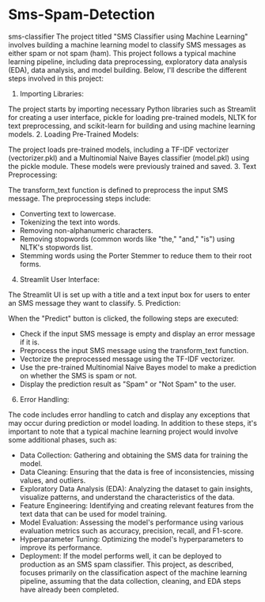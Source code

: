 # Sms-Spam-Detection
sms-classifier
The project titled "SMS Classifier using Machine Learning" involves building a machine learning model to classify SMS messages as either spam or not spam (ham). This project follows a typical machine learning pipeline, including data preprocessing, exploratory data analysis (EDA), data analysis, and model building. Below, I'll describe the different steps involved in this project:

1. Importing Libraries:

The project starts by importing necessary Python libraries such as Streamlit for creating a user interface, pickle for loading pre-trained models, NLTK for text preprocessing, and scikit-learn for building and using machine learning models.
2. Loading Pre-Trained Models:

The project loads pre-trained models, including a TF-IDF vectorizer (vectorizer.pkl) and a Multinomial Naive Bayes classifier (model.pkl) using the pickle module. These models were previously trained and saved.
3. Text Preprocessing:

The transform_text function is defined to preprocess the input SMS message. The preprocessing steps include:
* Converting text to lowercase.
* Tokenizing the text into words.
* Removing non-alphanumeric characters.
* Removing stopwords (common words like "the," "and," "is") using NLTK's stopwords list.
* Stemming words using the Porter Stemmer to reduce them to their root forms.
4. Streamlit User Interface:

The Streamlit UI is set up with a title and a text input box for users to enter an SMS message they want to classify.
5. Prediction:

When the "Predict" button is clicked, the following steps are executed:
* Check if the input SMS message is empty and display an error message if it is.
* Preprocess the input SMS message using the transform_text function.
* Vectorize the preprocessed message using the TF-IDF vectorizer.
* Use the pre-trained Multinomial Naive Bayes model to make a prediction on whether the SMS is spam or not.
* Display the prediction result as "Spam" or "Not Spam" to the user.
6. Error Handling:

The code includes error handling to catch and display any exceptions that may occur during prediction or model loading.
In addition to these steps, it's important to note that a typical machine learning project would involve some additional phases, such as:

* Data Collection: Gathering and obtaining the SMS data for training the model.
* Data Cleaning: Ensuring that the data is free of inconsistencies, missing values, and outliers.
* Exploratory Data Analysis (EDA): Analyzing the dataset to gain insights, visualize patterns, and understand the characteristics of the data.
* Feature Engineering: Identifying and creating relevant features from the text data that can be used for model training.
* Model Evaluation: Assessing the model's performance using various evaluation metrics such as accuracy, precision, recall, and F1-score.
* Hyperparameter Tuning: Optimizing the model's hyperparameters to improve its performance.
* Deployment: If the model performs well, it can be deployed to production as an SMS spam classifier.
This project, as described, focuses primarily on the classification aspect of the machine learning pipeline, assuming that the data collection, cleaning, and EDA steps have already been completed.
